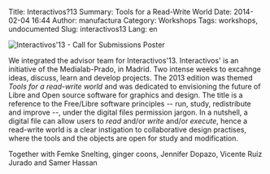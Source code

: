 Title: Interactivos?13
Summary: Tools for a Read-Write World
Date: 2014-02-04 16:44
Author: manufactura
Category: Workshops
Tags: workshops, undocumented
Slug: interactivos13
Lang: en

![Interactivos'13 - Call for Submissions Poster](http://media.manufacturaindependente.org/workshops_interactivos13-cfs-poster.jpg "Interactivos'13 - Call for Submissions Poster")

We integrated the advisor team for Interactivos'13.
Interactivos' is an initiative of the Medialab-Prado, in Madrid. Two intense weeks to excahnge ideas, discuss, learn and develop projects.
The 2013 edition was themed *Tools for a read-write world* and was dedicated to envisioning the future of Libre and Open source software for graphics and design. The title is a reference to the Free/Libre software principles -- run, study, redistribute and improve --,  under the digital files permission jargon. In a nutshell, a digital file can allow users to *read* and/or *write* and/or *execute*, hence a read-write world is a clear instigation to collaborative design practises, where the tools and the objects are open for study and modification.

Together with Femke Snelting, ginger coons, Jennifer Dopazo, Vicente Ruiz Jurado and Samer Hassan
